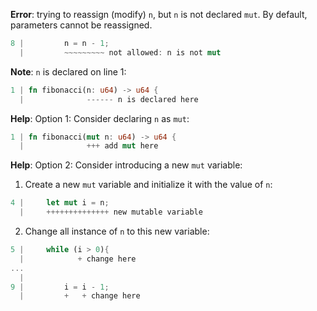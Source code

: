 **Error**: trying to reassign (modify) `n`, but `n` is not declared `mut`.
By default, parameters cannot be reassigned.

```rust
8 |         n = n - 1;
  |         ~~~~~~~~~ not allowed: n is not mut
```

**Note**: `n` is declared on line 1:

```rust
1 | fn fibonacci(n: u64) -> u64 {
  |              ------ n is declared here
```

**Help**: Option 1: Consider declaring `n` as `mut`:

```rust
1 | fn fibonacci(mut n: u64) -> u64 {
  |              +++ add mut here
```

**Help**: Option 2: Consider introducing a new `mut` variable:

 1. Create a new `mut` variable and initialize it with the value of `n`:

```rust
4 |     let mut i = n;
  |     ++++++++++++++ new mutable variable
```

 2. Change all instance of `n` to this new variable:

```rust
5 |     while (i > 0){
  |            + change here
...
  |
9 |         i = i - 1;
  |         +   + change here
```
